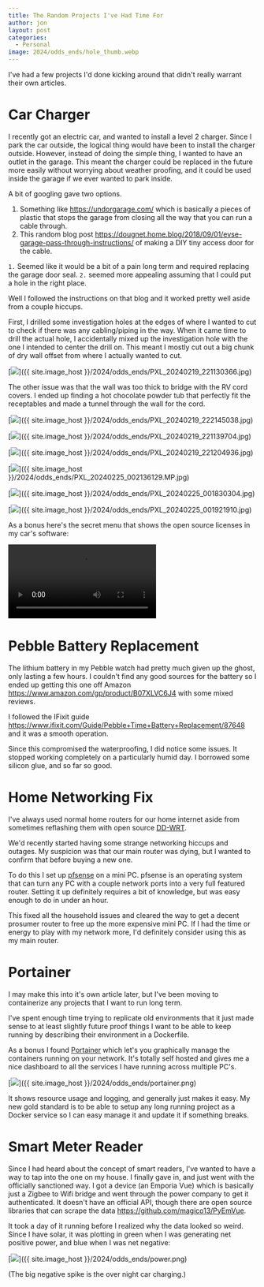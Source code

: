 ```yaml
---
title: The Random Projects I've Had Time For
author: jon
layout: post
categories:
  - Personal
image: 2024/odds_ends/hole_thumb.webp
---
```


I've had a few projects I'd done kicking around that didn't really warrant their own articles.

# Car Charger

I recently got an electric car, and wanted to install a level 2 charger. Since I park the car outside, the logical thing would have been to install the charger outside. However, instead of doing the simple thing, I wanted to have an outlet in the garage. This meant the charger could be replaced in the future more easily without worrying about weather proofing, and it could be used inside the garage if we ever wanted to park inside.

A bit of googling gave two options.

1. Something like <https://undorgarage.com/> which is basically a pieces of plastic that stops the garage from closing all the way that you can run a cable through.
2. This random blog post <https://dougnet.home.blog/2018/09/01/evse-garage-pass-through-instructions/> of making a DIY tiny access door for the cable.

`1.` Seemed like it would be a bit of a pain long term and required replacing the garage door seal. `2.` seemed more appealing assuming that I could put a hole in the right place.

Well I followed the instructions on that blog and it worked pretty well aside from a couple hiccups.

First, I drilled some investigation holes at the edges of where I wanted to cut to check if there was any cabling/piping in the way. When it came time to drill the actual hole, I accidentally mixed up the investigation hole with the one I intended to center the drill on. This meant I mostly cut out a big chunk of dry wall offset from where I actually wanted to cut.

[<img class="center" src="{{ site.image_host }}/2024/odds_ends/PXL_20240219_221130366_thumb.webp">]({{ site.image_host }}/2024/odds_ends/PXL_20240219_221130366.jpg)

The other issue was that the wall was too thick to bridge with the RV cord covers. I ended up finding a hot chocolate powder tub that perfectly fit the receptables and made a tunnel through the wall for the cord.

[<img class="center" src="{{ site.image_host }}/2024/odds_ends/PXL_20240219_222145038_thumb.webp">]({{ site.image_host }}/2024/odds_ends/PXL_20240219_222145038.jpg)

[<img class="center" src="{{ site.image_host }}/2024/odds_ends/PXL_20240219_221139704_thumb.webp">]({{ site.image_host }}/2024/odds_ends/PXL_20240219_221139704.jpg)

[<img class="center" src="{{ site.image_host }}/2024/odds_ends/PXL_20240219_221204936_thumb.webp">]({{ site.image_host }}/2024/odds_ends/PXL_20240219_221204936.jpg)

[<img class="center" src="{{ site.image_host }}/2024/odds_ends/PXL_20240225_002136129.MP_thumb.webp">]({{ site.image_host }}/2024/odds_ends/PXL_20240225_002136129.MP.jpg)

[<img class="center" src="{{ site.image_host }}/2024/odds_ends/PXL_20240225_001830304_thumb.webp">]({{ site.image_host }}/2024/odds_ends/PXL_20240225_001830304.jpg)

[<img class="center" src="{{ site.image_host }}/2024/odds_ends/PXL_20240225_001921910_thumb.webp">]({{ site.image_host }}/2024/odds_ends/PXL_20240225_001921910.jpg)

As a bonus here's the secret menu that shows the open source licenses in my car's software:

<video controls>
  <source src="{{ site.image_host }}/2024/odds_ends/PXL_20240113_221135369.LS (online-video-cutter.com) (4) (1).mp4" type="video/mp4" />
</video>

# Pebble Battery Replacement

The lithium battery in my Pebble watch had pretty much given up the ghost, only lasting a few hours. I couldn't find any good sources for the battery so I ended up getting this one off Amazon <https://www.amazon.com/gp/product/B07XLVC6J4> with some mixed reviews.

I followed the IFixit guide <https://www.ifixit.com/Guide/Pebble+Time+Battery+Replacement/87648> and it was a smooth operation.

Since this compromised the waterproofing, I did notice some issues. It stopped working completely on a particularly humid day. I borrowed some silicon glue, and so far so good.

# Home Networking Fix

I've always used normal home routers for our home internet aside from sometimes reflashing them with open source [DD-WRT](https://dd-wrt.com/).

We'd recently started having some strange networking hiccups and outages. My suspicion was that our main router was dying, but I wanted to confirm that before buying a new one.

To do this I set up [pfsense](https://www.pfsense.org/) on a mini PC. pfsense is an operating system that can turn any PC with a couple network ports into a very full featured router. Setting it up definitely requires a bit of knowledge, but was easy enough to do in under an hour.

This fixed all the household issues and cleared the way to get a decent prosumer router to free up the more expensive mini PC. If I had the time or energy to play with my network more, I'd definitely consider using this as my main router.

# Portainer

I may make this into it's own article later, but I've been moving to containerize any projects that I want to run long term.

I've spent enough time trying to replicate old environments that it just made sense to at least slightly future proof things I want to be able to keep running by describing their environment in a Dockerfile.

As a bonus I found [Portainer](https://www.portainer.io/) which let's you graphically manage the containers running on your network. It's totally self hosted and gives me a nice dashboard to all the services I have running across multiple PC's.

[<img class="center" src="{{ site.image_host }}/2024/odds_ends/portainer_thumb.webp">]({{ site.image_host }}/2024/odds_ends/portainer.png)

It shows resource usage and logging, and generally just makes it easy. My new gold standard is to be able to setup any long running project as a Docker service so I can easy manage it and update it if something breaks.

# Smart Meter Reader

Since I had heard about the concept of smart readers, I've wanted to have a way to tap into the one on my house. I finally gave in, and just went with the officially sanctioned way. I got a device (an Emporia Vue) which is basically just a Zigbee to Wifi bridge and went through the power company to get it authenticated. It doesn't have an official API, though there are open source libraries that can scrape the data <https://github.com/magico13/PyEmVue>.

It took a day of it running before I realized why the data looked so weird. Since I have solar, it was plotting in green when I was generating net positive power, and blue when I was net negative:

[<img class="center" src="{{ site.image_host }}/2024/odds_ends/power_thumb.webp">]({{ site.image_host }}/2024/odds_ends/power.png)

(The big negative spike is the over night car charging.)
